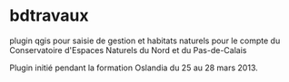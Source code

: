 bdtravaux
=========

plugin qgis pour saisie de gestion et habitats naturels
pour le compte du Conservatoire d'Espaces Naturels du Nord et du Pas-de-Calais

Plugin initié pendant la formation Oslandia du 25 au 28 mars 2013.
